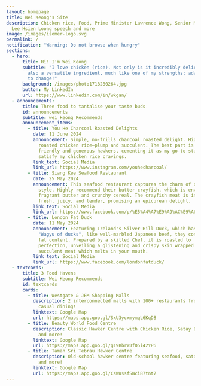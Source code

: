 ```yaml
---
layout: homepage
title: Wei Keong's Site
description: Chicken rice, Food, Prime Minister Lawrence Wong, Senior Minister
  Lee Hsien Loong speech and more
image: /images/isomer-logo.svg
permalink: /
notification: "Warning: Do not browse when hungry"
sections:
  - hero:
      title: Hi! I'm Wei Keong
      subtitle: "I love chicken (rice). Not only is it incredibly delicious, but it's
        also a versatile ingredient, much like one of my strengths: adaptability
        to change!"
      background: /images/photo1718280264.jpg
      button: My LinkedIn
      url: https://www.linkedin.com/in/wkgan/
  - announcements:
      title: Three food to tantalise your taste buds
      id: announcements
      subtitle: wei keong Recommends
      announcement_items:
        - title: You He Charcoal Roasted Delights
          date: 11 June 2024
          announcement: Simple, no-frills charcoal roasted delight. Highly recommend their
            roasted chicken rice—plump and succulent. The best part is the
            friendly and generous hawkers, cementing it as my go-to stall to
            satisfy my chicken rice cravings.
          link_text: Social Media
          link_url: https://www.instagram.com/youhecharcoal/
        - title: Siang Kee Seafood Restaurant
          date: 25 May 2024
          announcement: This seafood restaurant captures the charm of old-school hawker
            style. Highly recommend their butter crayfish, which is enveloped in
            fragrant butter and crunchy cereal. The crayfish meat is incredibly
            fresh, juicy, and tender, promising an epicurean delight.
          link_text: Social Media
          link_url: https://www.facebook.com/p/%E5%A4%A7%E9%A9%AC%E9%A6%99%E8%AE%B0%E6%B5%B7%E9%B2%9C%E9%A5%AD%E5%BA%97-Restoran-Siang-Kee-100076273183519/
        - title: London Fat Duck
          date: 11 May 2024
          announcement: Featuring Ireland's Silver Hill Duck, which has been described as
            "Wagyu of ducks", like well-marbled Japanese beef, they contain high
            fat content. Prepared by a skilled Chef, it is roasted to
            perfection, unveiling a glistening and crispy skin wrapped around
            succulent meat which melts in your mouth.
          link_text: Social Media
          link_url: https://www.facebook.com/londonfatduck/
  - textcards:
      title: 3 Food Havens
      subtitle: Wei Keong Recommends
      id: textcards
      cards:
        - title: Westgate & JEM Shopping Malls
          description: 2 interconnected malls with 100+ restaurants from fast food to
            casual dining!
          linktext: Google Map
          url: https://maps.app.goo.gl/SxU3ycxmymqL6KqD8
        - title: Beauty World Food Centre
          description: Classic Hawker Centre with Chicken Rice, Satay Bee Hoon, Nasi Lemak
            and more!
          linktext: Google Map
          url: https://maps.app.goo.gl/g19BbrWJfD5i42YP6
        - title: Taman Sri Tebrau Hawker Centre
          description: Old-school hawker centre featuring seafood, satay, dumpling noodles
            and more!
          linktext: Google Map
          url: https://maps.app.goo.gl/CsWKssfSWci87tnt7
---
```

